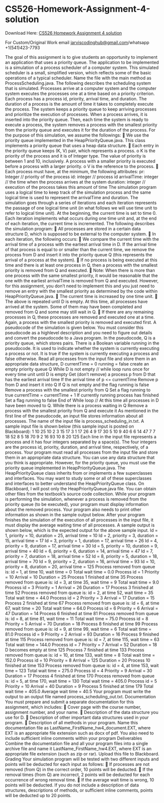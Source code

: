 # CS526-Homework-Assignment-4-solution

Download Here: [CS526 Homework Assignment 4 solution](https://jarviscodinghub.com/assignment/cs526-homework-assignment-4-solution/)

For Custom/Original Work email jarviscodinghub@gmail.com/whatsapp +1(541)423-7793

The goal of this assignment is to give students an opportunity to implement an application that
uses a priority queue. The application to be implemented is a simulation of a process scheduler
of a computer system. This simulated scheduler is a small, simplified version, which reflects
some of the basic operations of a typical scheduler.
Name the file with the main method as ProcessScheduling.java.
The following describes the scheduling system that is simulated.
Processes arrive at a computer system and the computer system executes the processes one at
a time based on a priority criterion. Each process has a process id, priority, arrival time, and
duration. The duration of a process is the amount of time it takes to completely execute the
process. The system keeps a priority queue to keep arriving processes and prioritize the
execution of processes. When a process arrives, it is inserted into the priority queue. Then,
each time the system is ready to execute a process, the system removes a process with the
smallest priority from the priority queue and executes it for the duration of the process.
For the purpose of this simulation, we assume the followings:
 We use the priority queue implemented in the HeapPriorityQueue.java. This class
implements a priority queue that uses a heap data structure.
 Each entry in the priority queue keeps (K, V) pair, which represents a process.
o K is the priority of the process and it is of Integer type. The value of priority is
between 1 and 10, inclusively. A process with a smaller priority is executed
before a process with a larger priority.
o V is the reference to the process.
 Each process must have, at the minimum, the following attributes:
pr: Integer // priority of the process
id: integer // process id
arrivalTime: integer // the time when the process arrives at the system
duration: integer // execution of the process takes this amount of time
The simulation program uses a logical time to keep track of the simulation process and the same
logical time is used to represent the arrivalTime and duration. The simulation goes through a
series of iterations and each iteration represents the passage of one logical time unit (in what
follows we will use time unit to refer to logical time unit). At the beginning, the current time is
set to time 0. Each iteration implements what occurs during one time unit and, at the end of each
iteration, the current time is incremented.
The following describes the simulation program:
 All processes are stored in a certain data structure D, which is supposed to be external to
the computer system.
 In each iteration, the following occurs:
 We compare the current time with the arrival time of a process with the earliest
arrival time in D. If the arrival time of that process is equal to or smaller than the
current time, we remove the process from D and insert it into the priority queue Q
(this represents the arrival of a process at the system).
 If no process is being executed at this time and there is at least one process in Q, then
a process with the smallest priority is removed from Q and executed.
 Note: When there is more than one process with the same smallest priority, it would
be reasonable that the one with the earliest arrivalTime is removed from Q and
executed. However, for this assignment, you don’t need to implement this and you
just need to remove an entry with the smallest priority as determined by the code
within HeapPriorityQueue.java.
 The current time is increased by one time unit.
 The above is repeated until D is empty. At this time, all processes have arrived at the
system. Some of them may have been completed and removed from Q and some may still
wait in Q.
 If there are any remaining processes in Q, these processes are removed and executed one
at a time. Again, a process with the smallest priority is removed and executed first.
A pseudocode of the simulation is given below. You must consider this pseudocode as a highlevel description and you need to figure out details and convert the pseudocode to a Java
program. In the pseudocode, Q is a priority queue, which stores pairs. There
is a Boolean variable running in the pseudocode. It is used to indicate whether the system is
currently executing a process or not. It is true if the system is currently executing a process and
false otherwise.
Read all processes from the input file and store them in an appropriate data structure, D
currentTime = 0
running = false
create an empty priority queue Q
While D is not empty // while loop runs once for every time unit until D is empty
Get (don’t remove) a process p from D that has the earliest arrival time
If the arrival time of p <= currentTime Remove p from D and insert it into Q If Q is not empty and the flag running is false Remove a process with the smallest priority from Q Set a flag running to true currentTime = currentTime + 1 If currently running process has finished Set a flag running to false End of While loop // At this time all processes in D have been moved to Q. While there is a process waiting in Q Remove a process with the smallest priority from Q and execute it As mentioned in the first line of the pseudocode, an input file stores information about all processes. The name of the input file is process_scheduling_in.txt. A sample input file is shown below (this sample input is posted on Blackboard): 1 10 25 10 2 3 15 17 3 1 17 26 4 9 17 30 5 10 9 40 6 6 14 47 7 7 18 52 8 5 18 70 9 2 16 93 10 8 20 125 Each line in the input file represents a process and it has four integers separated by a space(s). The four integers are the process id, priority, duration, and arrival time, respectively, of a process. Your program must read all processes from the input file and store them in an appropriate data structure. You can use any data structure that you think is appropriate. However, for the priority queue, you must use the priority queue implemented in HeapPriorityQueue.java. The HeapPriorityQueue class inherits from or implements a few superclasses and interfaces. You may want to study some or all of these superclasses and interfaces to better understand the HeapPriorityQueue class. On Blackboard, I will post only the HeapPriorityQueue.java file. You can obtain other files from the textbook’s source code collection. While your program is performing the simulation, whenever a process is removed from the priority queue (to be executed), your program must display information about the removed process. Your program also needs to print other information as shown in the sample output below. After your program finishes the simulation of the execution of all processes in the input file, it must display the average waiting time of all processes. A sample output is shown below, which is the expected output for the above sample input. Id = 1, priority = 10, duration = 25, arrival time = 10 Id = 2, priority = 3, duration = 15, arrival time = 17 Id = 3, priority = 1, duration = 17, arrival time = 26 Id = 4, priority = 9, duration = 17, arrival time = 30 Id = 5, priority = 10, duration = 9, arrival time = 40 Id = 6, priority = 6, duration = 14, arrival time = 47 Id = 7, priority = 7, duration = 18, arrival time = 52 Id = 8, priority = 5, duration = 18, arrival time = 70 Id = 9, priority = 2, duration = 16, arrival time = 93 Id = 10, priority = 8, duration = 20, arrival time = 125 Process removed from queue is: id = 1, at time 10, wait time = 0 Total wait time = 0.0 Process id = 1 Priority = 10 Arrival = 10 Duration = 25 Process 1 finished at time 35 Process removed from queue is: id = 3, at time 35, wait time = 9 Total wait time = 9.0 Process id = 3 Priority = 1 Arrival = 26 Duration = 17 Process 3 finished at time 52 Process removed from queue is: id = 2, at time 52, wait time = 35 Total wait time = 44.0 Process id = 2 Priority = 3 Arrival = 17 Duration = 15 Process 2 finished at time 67 Process removed from queue is: id = 6, at time 67, wait time = 20 Total wait time = 64.0 Process id = 6 Priority = 6 Arrival = 47 Duration = 14 Process 6 finished at time 81 Process removed from queue is: id = 8, at time 81, wait time = 11 Total wait time = 75.0 Process id = 8 Priority = 5 Arrival = 70 Duration = 18 Process 8 finished at time 99 Process removed from queue is: id = 9, at time 99, wait time = 6 Total wait time = 81.0 Process id = 9 Priority = 2 Arrival = 93 Duration = 16 Process 9 finished at time 115 Process removed from queue is: id = 7, at time 115, wait time = 63 Total wait time = 144.0 Process id = 7 Priority = 7 Arrival = 52 Duration = 18 D becomes empty at time 125 Process 7 finished at time 133 Process removed from queue is: id = 10, at time 133, wait time = 8 Total wait time = 152.0 Process id = 10 Priority = 8 Arrival = 125 Duration = 20 Process 10 finished at time 153 Process removed from queue is: id = 4, at time 153, wait time = 123 Total wait time = 275.0 Process id = 4 Priority = 9 Arrival = 30 Duration = 17 Process 4 finished at time 170 Process removed from queue is: id = 5, at time 170, wait time = 130 Total wait time = 405.0 Process id = 5 Priority = 10 Arrival = 40 Duration = 9 Process 5 finished at time 179 Total wait time = 405.0 Average wait time = 40.5 Your program must write the output to an output file named process_scheduling_out.txt. Documentation You must prepare and submit a separate documentation for this assignment, which includes:  Cover page with the course number, assignment number, and your name.  Description of the data structure you use for D.  Description of other important data structures used in your program.  Description of all methods in your program. Name this documentation file as LastName_FirstName_hw4_document.EXT, where EXT is an appropriate file extension such as docx of pdf. You also need to include sufficient inline comments within your program Deliverables Combine the documentation file and all your program files into a single archive file and name it LastName_FirstName_hw4.EXT, where EXT is an appropriate file extension (such as zip or rar). Upload this file to Blackboard. Grading Your simulation program will be tested with two different inputs and points will be deducted for each input as follows:  If processes are not removed (from Q) in the correct order, 10 points will be deducted.  If the removal times (from Q) are incorrect, 2 points will be deducted for each occurrence of wrong removal time.  If the average wait time is wrong, 10 points will be deducted. If you do not include a description of data structures, descriptions of methods, or sufficient inline comments, points will be deducted up to 20 points.

